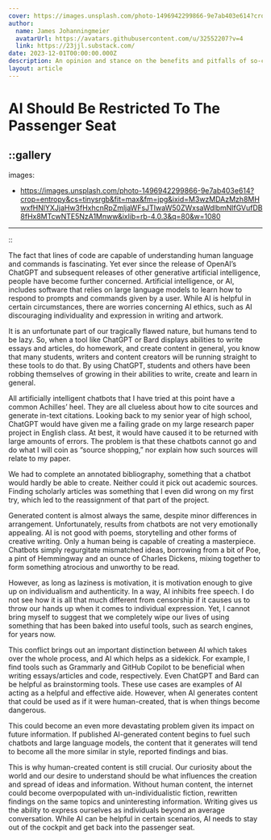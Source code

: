 ```yaml
---
cover: https://images.unsplash.com/photo-1496942299866-9e7ab403e614?crop=entropy&cs=tinysrgb&fit=max&fm=jpg&ixid=M3wzMDAzMzh8MHwxfHNlYXJjaHw3fHxhcnRpZmljaWFsJTIwaW50ZWxsaWdlbmNlfGVufDB8fHx8MTcwNTE5NzA1Mnww&ixlib=rb-4.0.3&q=80&w=1080
author:
  name: James Johanningmeier
  avatarUrl: https://avatars.githubusercontent.com/u/32552207?v=4
  link: https://23jjl.substack.com/
date: 2023-12-01T00:00:00.000Z
description: An opinion and stance on the benefits and pitfalls of so-called "artificial intelligence."
layout: article
---
```


# AI Should Be Restricted To The Passenger Seat

::gallery
---
images:
  - https://images.unsplash.com/photo-1496942299866-9e7ab403e614?crop=entropy&cs=tinysrgb&fit=max&fm=jpg&ixid=M3wzMDAzMzh8MHwxfHNlYXJjaHw3fHxhcnRpZmljaWFsJTIwaW50ZWxsaWdlbmNlfGVufDB8fHx8MTcwNTE5NzA1Mnww&ixlib=rb-4.0.3&q=80&w=1080
---
::

The fact that lines of code are capable of understanding human language and commands is fascinating. Yet ever since the release of OpenAI’s ChatGPT and subsequent releases of other generative artificial intelligence, people have become further concerned. Artificial intelligence, or AI, includes software that relies on large language models to learn how to respond to prompts and commands given by a user. While AI is helpful in certain circumstances, there are worries concerning AI ethics, such as AI discouraging individuality and expression in writing and artwork.

It is an unfortunate part of our tragically flawed nature, but humans tend to be lazy. So, when a tool like ChatGPT or Bard displays abilities to write essays and articles, do homework, and create content in general, you know that many students, writers and content creators will be running straight to these tools to do that. By using ChatGPT, students and others have been robbing themselves of growing in their abilities to write, create and learn in general.

All artificially intelligent chatbots that I have tried at this point have a common Achilles’ heel. They are all clueless about how to cite sources and generate in-text citations. Looking back to my senior year of high school, ChatGPT would have given me a failing grade on my large research paper project in English class. At best, it would have caused it to be returned with large amounts of errors. The problem is that these chatbots cannot go and do what I will coin as “source shopping,” nor explain how such sources will relate to my paper.

We had to complete an annotated bibliography, something that a chatbot would hardly be able to create. Neither could it pick out academic sources. Finding scholarly articles was something that I even did wrong on my first try, which led to the reassignment of that part of the project.

Generated content is almost always the same, despite minor differences in arrangement. Unfortunately, results from chatbots are not very emotionally appealing. AI is not good with poems, storytelling and other forms of creative writing. Only a human being is capable of creating a masterpiece. Chatbots simply regurgitate mismatched ideas, borrowing from a bit of Poe, a pint of Hemmingway and an ounce of Charles Dickens, mixing together to form something atrocious and unworthy to be read.

However, as long as laziness is motivation, it is motivation enough to give up on individualism and authenticity. In a way, AI inhibits free speech. I do not see how it is all that much different from censorship if it causes us to throw our hands up when it comes to individual expression. Yet, I cannot bring myself to suggest that we completely wipe our lives of using something that has been baked into useful tools, such as search engines, for years now.

This conflict brings out an important distinction between AI which takes over the whole process, and AI which helps as a sidekick. For example, I find tools such as Grammarly and GitHub Copilot to be beneficial when writing essays/articles and code, respectively. Even ChatGPT and Bard can be helpful as brainstorming tools. These use cases are examples of AI acting as a helpful and effective aide. However, when AI generates content that could be used as if it were human-created, that is when things become dangerous.

This could become an even more devastating problem given its impact on future information. If published AI-generated content begins to fuel such chatbots and large language models, the content that it generates will tend to become all the more similar in style, reported findings and bias.

This is why human-created content is still crucial. Our curiosity about the world and our desire to understand should be what influences the creation and spread of ideas and information. Without human content, the internet could become overpopulated with un-individualistic fiction, rewritten findings on the same topics and uninteresting information. Writing gives us the ability to express ourselves as individuals beyond an average conversation. While AI can be helpful in certain scenarios, AI needs to stay out of the cockpit and get back into the passenger seat.
